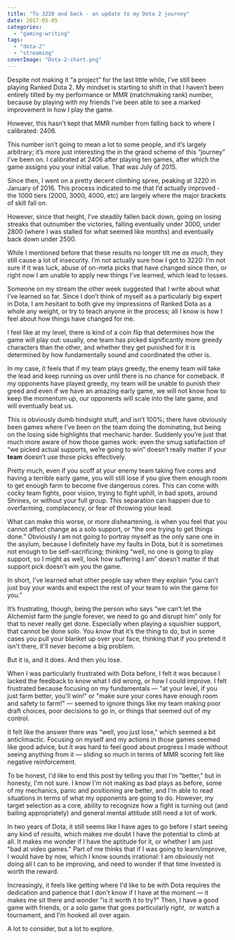 ```yaml
---
title: "To 3220 and back - an update to my Dota 2 journey"
date: 2017-05-05
categories: 
  - "gaming-writing"
tags: 
  - "dota-2"
  - "streaming"
coverImage: "Dota-2-chart.png"
---
```


Despite not making it “a project” for the last little while, I’ve still been playing Ranked Dota 2. My mindset is starting to shift in that I haven’t been entirely tilted by my performance or MMR (matchmaking rank) number, because by playing with my friends I’ve been able to see a marked improvement in how I play the game.

However, this hasn’t kept that MMR number from falling back to where I calibrated: 2406.

This number isn’t going to mean a lot to some people, and it’s largely arbitrary; it’s more just interesting the in the grand scheme of this “journey” I’ve been on. I calibrated at 2406 after playing ten games, after which the game assigns you your initial value. That was July of 2015.

Since then, I went on a pretty decent climbing spree, peaking at 3220 in January of 2016. This process indicated to me that I’d actually improved - the 1000 tiers (2000, 3000, 4000, etc) are largely where the major brackets of skill fall on.

However, since that height, I’ve steadily fallen back down, going on losing streaks that outnumber the victories, falling eventually under 3000, under 2800 (where I was stalled for what seemed like months) and eventually back down under 2500.

While I mentioned before that these results no longer tilt me _as much_, they still cause a lot of insecurity. I’m not actually sure how I got to 3220: I’m not sure if it was luck, abuse of on-meta picks that have changed since then, or right now I am unable to apply new things I’ve learned, which lead to losses.

Someone on my stream the other week suggested that I write about what I’ve learned so far. Since I don’t think of myself as a particularly big expert in Dota, I am hesitant to both give my impressions of Ranked Dota as a whole any weight, or try to teach anyone in the process; all I know is how I feel about how things have changed for me.

I feel like at my level, there is kind of a coin flip that determines how the game will play out: usually, one team has picked significantly more greedy characters than the other, and whether they get punished for it is determined by how fundamentally sound and coordinated the other is.

In my case, it feels that if my team plays greedy, the enemy team will take the lead and keep running us over until there is no chance for comeback. If my opponents have played greedy, my team will be unable to punish their greed and even if we have an amazing early game, we will not know how to keep the momentum up, our opponents will scale into the late game, and will eventually beat us.

This is obviously dumb hindsight stuff, and isn’t 100%; there have obviously been games where I’ve been on the team doing the dominating, but being on the losing side highlights that mechanic harder. Suddenly you’re just that much more aware of how those games work: even the smug satisfaction of “we picked actual supports, we’re going to win” doesn’t really matter if your **team** doesn’t use those picks effectively.

Pretty much, even if you scoff at your enemy team taking five cores and having a terrible early game, you will still lose if you give them enough room to get enough farm to become five dangerous cores. This can come with cocky team fights, poor vision, trying to fight uphill, in bad spots, around Shrines, or without your full group. This separation can happen due to overfarming, complacency, or fear of throwing your lead.

What can make this worse, or more disheartening, is when you feel that you cannot affect change as a solo support, or “the one trying to get things done.” Obviously I am not going to portray myself as the only sane one in the asylum, because I definitely have my faults in Dota, but it is sometimes not enough to be self-sacrificing; thinking “well, no one is going to play support, so I might as well, look how suffering I am” doesn’t matter if that support pick doesn’t win you the game.

In short, I’ve learned what other people say when they explain “you can’t just buy your wards and expect the rest of your team to win the game for you.”

It’s frustrating, though, being the person who says “we can’t let the Alchemist farm the jungle forever, we need to go and disrupt him” only for that to never really get done. Especially when playing a squishier support, that cannot be done solo. You _know_ that it’s the thing to do, but in some cases you pull your blanket up over your face, thinking that if you pretend it isn't there, it'll never become a big problem.

But it is, and it does. And then you lose.

When I was particularly frustrated with Dota before, I felt it was because I lacked the feedback to know what I did wrong, or how I could improve. I felt frustrated because focusing on my fundamentals — "at your level, if you just farm better, you'll win!" or "make sure your cores have enough room and safety to farm!" — seemed to ignore things like my team making poor draft choices, poor decisions to go in, or things that seemed out of my control.

It felt like the answer there was "well, you just lose," which seemed a bit anticlimactic. Focusing on myself and my actions in those games seemed like good advice, but it was hard to feel good about progress I made without seeing anything from it — sliding so much in terms of MMR scoring felt like negative reinforcement.

To be honest, I'd like to end this post by telling you that I'm "better," but in honesty, I'm not sure. I know I'm not making as bad plays as before, some of my mechanics, panic and positioning are better, and I'm able to read situations in terms of what my opponents are going to do. However, my target selection as a core, ability to recognize how a fight is turning out (and bailing appropriately) and general mental attitude still need a lot of work.

In two years of Dota, it still seems like I have ages to go before I start seeing any kind of _results_, which makes me doubt I have the potential to climb at all. It makes me wonder if I have the aptitude for it, or whether I am just "bad at video games." Part of me thinks that if I was going to learn/improve, I would have by now, which I know sounds irrational: I am obviously not doing all I can to be improving, and need to wonder if that time invested is worth the reward.

Increasingly, it feels like getting where I'd like to be with Dota requires the dedication and patience that I don't know if I have at the moment — it makes me sit there and wonder "is it worth it to try?" Then, I have a good game with friends, or a solo game that goes particularly _right_,  or watch a tournament, and I'm hooked all over again.

A lot to consider, but a lot to explore.
